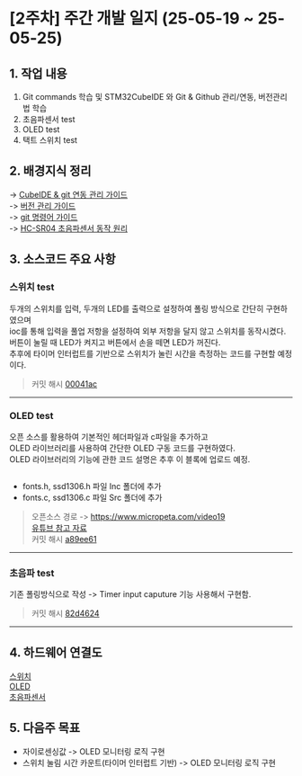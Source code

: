 # [2주차] 주간 개발 일지 (25-05-19 ~ 25-05-25)

## 1. 작업 내용
1. Git commands 학습 및 STM32CubeIDE 와 Git & Github 관리/연동, 버전관리법 학습
2. 초음파센서 test
3. OLED test
4. 택트 스위치 test

## 2. 배경지식 정리 
-> [CubeIDE & git 연동 관리 가이드](../backgrounds/Managing_Git_CubeIDE.md)  
-> [버전 관리 가이드](../backgrounds/Managing_Ver.md)  
-> [git 명령어 가이드](../backgrounds/github_manuals.md)<br>
-> [HC-SR04 초음파센서 동작 원리](..backgroudns/Ultrasonic_sensor.md)


## 3. 소스코드 주요 사항
### 스위치 test
두개의 스위치를 입력, 두개의 LED를 출력으로 설정하여 폴링 방식으로 간단히 구현하였으며  
ioc를 통해 입력을 풀업 저항을 설정하여 외부 저항을 달지 않고 스위치를 동작시켰다.  
버튼이 눌릴 때 LED가 켜지고 버튼에서 손을 떼면 LED가 꺼진다.   
추후에 타이머 인터럽트를 기반으로 스위치가 눌린 시간을 측정하는 코드를 구현할 예정이다.
> 커밋 해시 [00041ac](https://github.com/YeonsuJ/Car_control_project/commit/00041ac7af3b44cfdb9ed819bdfbda69035885cd)

---
### OLED test
오픈 소스를 활용하여 기본적인 헤더파일과 c파일을 추가하고  
OLED 라이브러리를 사용하여 간단한 OLED 구동 코드를 구현하였다.    
OLED 라이브러리의 기능에 관한 코드 설명은 추후 이 블록에 업로드 예정.
~~~

~~~
- fonts.h, ssd1306.h 파일 Inc 폴더에 추가
- fonts.c, ssd1306.c 파일 Src 폴더에 추가
> 오픈소스 경로 -> https://www.micropeta.com/video19  
> [유튜브 참고 자료](https://www.youtube.com/watch?v=Mt6U30Yxrr8&t=34s)   
> 커밋 해시 [a89ee61](https://github.com/YeonsuJ/Car_control_project/commit/a89ee61071d8992d62197c93fb81851c717782c4)

---
### 초음파 test
기존 폴링방식으로 작성 -> Timer input caputure 기능 사용해서 구현함. 
> 커밋 해시 [82d4624](https://github.com/YeonsuJ/Car_control_project/commit/82d462479a9bef4ad92decd2cc37d7a1186b770f)

---

## 4. 하드웨어 연결도
[스위치](../wiring_diagram/tactile_switch.png)<br>
[OLED](../wiring_diagram/oled.png)<br>
[초음파센서](../wiring_diagram/ultrasonic.png)<br>

## 5. 다음주 목표
- 자이로센싱값 -> OLED 모니터링 로직 구현
- 스위치 눌림 시간 카운트(타이머 인터럽트 기반) -> OLED 모니터링 로직 구현

